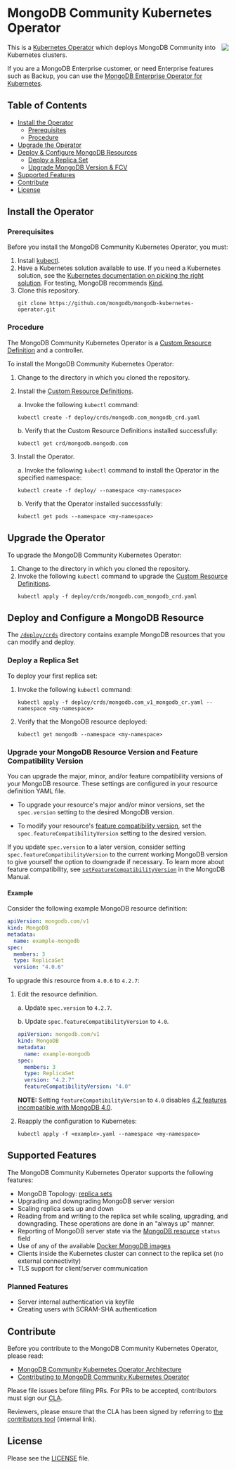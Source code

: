 # MongoDB Community Kubernetes Operator #

<img align="right" src="https://mongodb-kubernetes-operator.s3.amazonaws.com/img/Leaf-Forest%402x.png">

This is a [Kubernetes Operator](https://coreos.com/operators/) which deploys MongoDB Community into Kubernetes clusters.

If you are a MongoDB Enterprise customer, or need Enterprise features such as Backup, you can use the [MongoDB Enterprise Operator for Kubernetes](https://github.com/mongodb/mongodb-enterprise-kubernetes).

## Table of Contents

- [Install the Operator](#install-the-operator)
  - [Prerequisites](#prerequisites)
  - [Procedure](#procedure)
- [Upgrade the Operator](#upgrade-the-operator)
- [Deploy & Configure MongoDB Resources](#deploy-and-configure-a-mongodb-resource)
  - [Deploy a Replica Set](#deploy-a-replica-set)
  - [Upgrade MongoDB Version & FCV](#upgrade-your-mongodb-resource-version-and-feature-compatibility-version)
- [Supported Features](#supported-features)
- [Contribute](#contribute)
- [License](#license)

## Install the Operator

### Prerequisites

Before you install the MongoDB Community Kubernetes Operator, you must:

1. Install [kubectl](https://kubernetes.io/docs/tasks/tools/install-kubectl/).
2. Have a Kubernetes solution available to use.
   If you need a Kubernetes solution, see the [Kubernetes documentation on picking the right solution](https://kubernetes.io/docs/setup). For testing, MongoDB recommends [Kind](https://kind.sigs.k8s.io/).
3. Clone this repository.
   ```
   git clone https://github.com/mongodb/mongodb-kubernetes-operator.git
   ```

### Procedure

The MongoDB Community Kubernetes Operator is a [Custom Resource Definition](https://kubernetes.io/docs/concepts/extend-kubernetes/api-extension/custom-resources/) and a controller.

To install the MongoDB Community Kubernetes Operator:

1. Change to the directory in which you cloned the repository.
2. Install the [Custom Resource Definitions](https://kubernetes.io/docs/concepts/extend-kubernetes/api-extension/custom-resources/).

   a. Invoke the following `kubectl` command:
      ```
      kubectl create -f deploy/crds/mongodb.com_mongodb_crd.yaml
      ```
   b. Verify that the Custom Resource Definitions installed successfully:
      ```
      kubectl get crd/mongodb.mongodb.com
      ```
3. Install the Operator.

   a. Invoke the following `kubectl` command to install the Operator in the specified namespace:
      ```
      kubectl create -f deploy/ --namespace <my-namespace>
      ```
   b. Verify that the Operator installed successsfully:
      ```
      kubectl get pods --namespace <my-namespace>
      ```

## Upgrade the Operator

To upgrade the MongoDB Community Kubernetes Operator:

1. Change to the directory in which you cloned the repository.
2. Invoke the following `kubectl` command to upgrade the [Custom Resource Definitions](https://kubernetes.io/docs/concepts/extend-kubernetes/api-extension/custom-resources/).
   ```
   kubectl apply -f deploy/crds/mongodb.com_mongodb_crd.yaml
   ```

## Deploy and Configure a MongoDB Resource

The [`/deploy/crds`](deploy/crds) directory contains example MongoDB resources that you can modify and deploy.

### Deploy a Replica Set

To deploy your first replica set:

1. Invoke the following `kubectl` command:
   ```
   kubectl apply -f deploy/crds/mongodb.com_v1_mongodb_cr.yaml --namespace <my-namespace>
   ```
2. Verify that the MongoDB resource deployed:
   ```
   kubectl get mongodb --namespace <my-namespace>
   ```

### Upgrade your MongoDB Resource Version and Feature Compatibility Version

You can upgrade the major, minor, and/or feature compatibility versions of your MongoDB resource. These settings are configured in your resource definition YAML file.

- To upgrade your resource's major and/or minor versions, set the `spec.version` setting to the desired MongoDB version.

- To modify your resource's [feature compatibility version](https://docs.mongodb.com/manual/reference/command/setFeatureCompatibilityVersion/), set the `spec.featureCompatibilityVersion` setting to the desired version.

If you update `spec.version` to a later version, consider setting `spec.featureCompatibilityVersion` to the current working MongoDB version to give yourself the option to downgrade if necessary. To learn more about feature compatibility, see [`setFeatureCompatibilityVersion`](https://docs.mongodb.com/manual/reference/command/setFeatureCompatibilityVersion/) in the MongoDB Manual.

#### Example

Consider the following example MongoDB resource definition:

```yaml
apiVersion: mongodb.com/v1
kind: MongoDB
metadata:
  name: example-mongodb
spec:
  members: 3
  type: ReplicaSet
  version: "4.0.6"
```
To upgrade this resource from `4.0.6` to `4.2.7`:

1. Edit the resource definition.

   a. Update `spec.version` to `4.2.7`.

   b. Update `spec.featureCompatibilityVersion` to `4.0`.

   ```yaml
   apiVersion: mongodb.com/v1
   kind: MongoDB
   metadata:
     name: example-mongodb
   spec:
     members: 3
     type: ReplicaSet
     version: "4.2.7"
     featureCompatibilityVersion: "4.0"
   ```

   **NOTE:** Setting `featureCompatibilityVersion` to `4.0` disables [4.2 features incompatible with MongoDB 4.0](https://docs.mongodb.com/manual/release-notes/4.2-compatibility/#compatibility-enabled).

2. Reapply the configuration to Kubernetes:
   ```
   kubectl apply -f <example>.yaml --namespace <my-namespace>
   ```

## Supported Features

The MongoDB Community Kubernetes Operator supports the following features:

- MongoDB Topology: [replica sets](https://docs.mongodb.com/manual/replication/)
- Upgrading and downgrading MongoDB server version
- Scaling replica sets up and down
- Reading from and writing to the replica set while scaling, upgrading, and downgrading. These operations are done in an "always up" manner.
- Reporting of MongoDB server state via the [MongoDB resource](/deploy/crds/mongodb.com_mongodb_crd.yaml) `status` field
- Use of any of the available [Docker MongoDB images](https://hub.docker.com/_/mongo/)
- Clients inside the Kubernetes cluster can connect to the replica set (no external connectivity)
- TLS support for client/server communication

### Planned Features
- Server internal authentication via keyfile
- Creating users with SCRAM-SHA authentication

## Contribute

Before you contribute to the MongoDB Community Kubernetes Operator, please read:

- [MongoDB Community Kubernetes Operator Architecture](architecture.md)
- [Contributing to MongoDB Community Kubernetes Operator](contributing.md)

Please file issues before filing PRs. For PRs to be accepted, contributors must sign our [CLA](https://www.mongodb.com/legal/contributor-agreement).

Reviewers, please ensure that the CLA has been signed by referring to [the contributors tool](https://contributors.corp.mongodb.com/) (internal link).

## License

Please see the [LICENSE](LICENSE.md) file.
